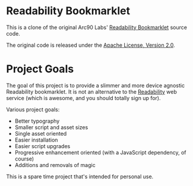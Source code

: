 # Readability Bookmarklet

This is a clone of the original Arc90 Labs' [Readability Bookmarklet](http://code.google.com/p/arc90labs-readability/) source code.

The original code is released under the [Apache License, Version 2.0](http://www.apache.org/licenses/LICENSE-2.0).

# Project Goals

The goal of this project is to provide a slimmer and more device agnostic
Readability bookmarklet. It is not an alternative to the [Readability](http://www.readability.com/)
web service (which is awesome, and you should totally sign up for).

Various project goals:
* Better typography
* Smaller script and asset sizes
* Single asset oriented
* Easier installation
* Easier script upgrades
* Progressive enhancement oriented (with a JavaScript dependency, of course)
* Additions and removals of magic

This is a spare time project that's intended for personal use.
